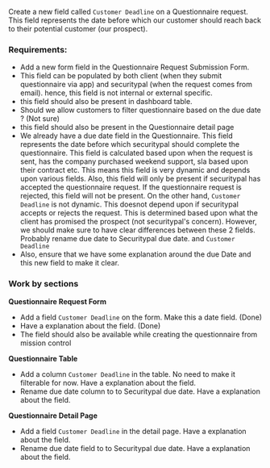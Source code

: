 
Create a new field called `Customer Deadline` on a Questionnaire request. This field represents the date before which our customer should reach back to their potential customer (our prospect). 

### Requirements:

- Add a new form field in the Questionnaire Request Submission Form.
- This field can be populated by both client (when they submit questionnaire via app) and securitypal (when the request comes from email). hence, this field is not internal or external specific.
- this field should also be present in dashboard table.
- Should we allow customers to filter questionnaire based on the due date ? (Not sure)
- this field should also be present in the Questionnaire detail page
- We already have a due date field in the Questionnaire. This field represents the date before which securitypal should complete the questionnaire. This field is calculated based upon when the request is sent, has the company purchased weekend support, sla based upon their contract etc. This means this field is very dynamic and depends upon various fields. Also, this field will only be present if securitypal has accepted the questionnaire request. If the questionnaire request is rejected, this field will not be present. On the other hand, `Customer Deadline` is not dynamic. This doesnot depend upon if securitypal accepts or rejects the request. This is determined based upon what the client has promised the prospect (not securitypal's concern).  However, we should make sure to have clear differences between these 2 fields. Probably rename due date to Securitypal due date. and `Customer Deadline`
- Also, ensure that we have some explanation around the due Date and this new field to make it clear.

### Work by sections

**Questionnaire Request Form**
- Add a field `Customer Deadline` on the form.  Make this a date field. (Done)
- Have a explanation about the field. (Done)
- The field should also be available while creating the questionnaire from mission control

**Questionnaire Table**
- Add a column `Customer Deadline` in the table.  No need to make it filterable for now. Have a explanation about the field.
- Rename due date column to to Securitypal due date. Have a explanation about the field.

**Questionnaire Detail Page**
- Add a field `Customer Deadline` in the detail page.  Have a explanation about the field.
- Rename due date field to to Securitypal due date. Have a explanation about the field.